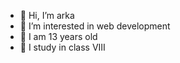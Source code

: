 - 👋 Hi, I’m arka
- 🌱 I’m interested in web development
- 👀 I am 13 years old
- 🌱 I study in class VIII
